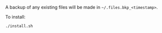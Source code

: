 A backup of any existing files will be made in `~/.files.bkp_<timestamp>`.

To install:

```
./install.sh
```
